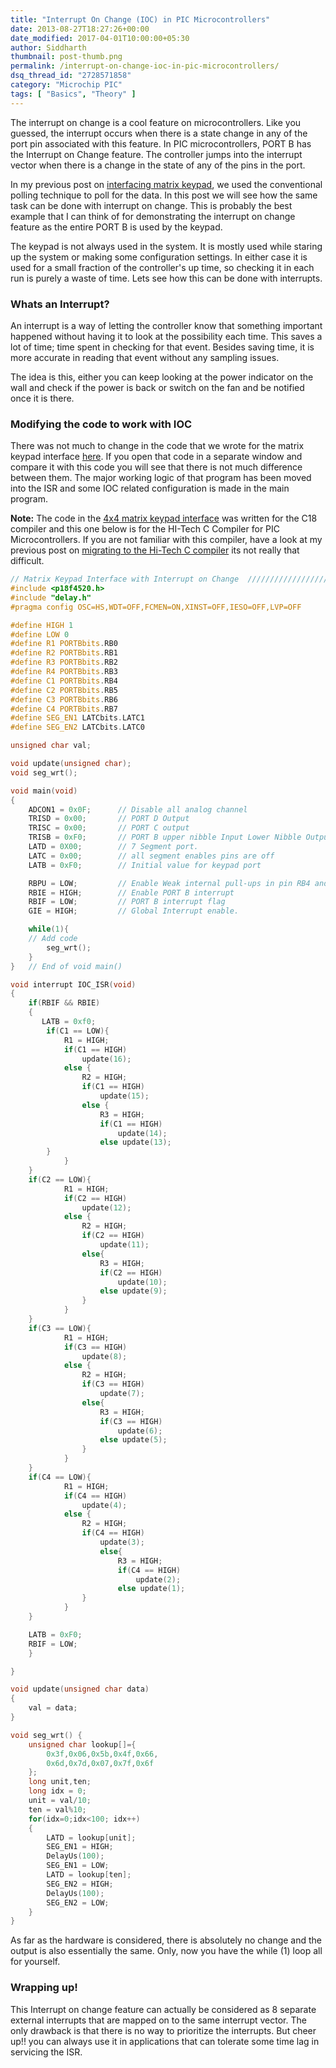 ```yaml
---
title: "Interrupt On Change (IOC) in PIC Microcontrollers"
date: 2013-08-27T18:27:26+00:00
date_modified: 2017-04-01T10:00:00+05:30
author: Siddharth
thumbnail: post-thumb.png
permalink: /interrupt-on-change-ioc-in-pic-microcontrollers/
dsq_thread_id: "2728571858"
category: "Microchip PIC"
tags: [ "Basics", "Theory" ]
---
```


The interrupt on change is a cool feature on microcontrollers. Like you guessed, the interrupt occurs when there is a state change in any of the port pin associated with this feature. In PIC microcontrollers, PORT B  has the Interrupt on Change feature. The controller jumps into the interrupt vector when there is a change in the state of any of the pins in the port.

In my previous post on [interfacing matrix keypad](/interface-4x4-matrix-keypad-with-microcontroller/), we used the conventional polling technique to poll for the data. In this post we will see how the same task can be done with interrupt on change. This is probably the best example that I can think of for demonstrating the interrupt on change feature as the entire PORT B is used by the keypad.

The keypad is not always used in the system. It is mostly used while staring up the system or making some configuration settings. In either case it is used for a small fraction of the controller's up time, so checking it in each run is purely a waste of time. Lets see how this can be done with interrupts.

### Whats an Interrupt?

An interrupt is a way of letting the controller know that something important happened without having it to look at the possibility each time. This saves a lot of time; time spent in checking for that event. Besides saving time, it is more accurate in reading that event without any sampling issues.

The idea is this, either you can keep looking at the power indicator on the wall and check if the power is back or switch on the fan and be notified once it is there.

### Modifying the code to work with IOC

There was not much to change in the code that we wrote for the matrix keypad interface [here](/interface-4x4-matrix-keypad-with-microcontroller/). If you open that code in a separate window and compare it with this code you will see that there is not much difference between them. The major working logic of that program has been moved into the ISR and some IOC related configuration is made in the main program.

**Note:** The code in the [4x4 matrix keypad interface](/interface-4x4-matrix-keypad-with-microcontroller/) was written for the C18 compiler and this one below is for the HI-Tech C Compiler for PIC Microcontrollers. If you are not familiar with this compiler, have a look at my previous post on [migrating to the Hi-Tech C compiler](/migrating-to-hi-tech-c-compiler-from-the-microchip-c18-compiler/) its not really that difficult.

```c
// Matrix Keypad Interface with Interrupt on Change  /////////////////////////
#include <p18f4520.h>
#include "delay.h"
#pragma config OSC=HS,WDT=OFF,FCMEN=ON,XINST=OFF,IESO=OFF,LVP=OFF

#define HIGH 1
#define LOW 0
#define R1 PORTBbits.RB0
#define R2 PORTBbits.RB1
#define R3 PORTBbits.RB2
#define R4 PORTBbits.RB3
#define C1 PORTBbits.RB4
#define C2 PORTBbits.RB5
#define C3 PORTBbits.RB6
#define C4 PORTBbits.RB7
#define SEG_EN1 LATCbits.LATC1
#define SEG_EN2 LATCbits.LATC0

unsigned char val;

void update(unsigned char);
void seg_wrt();

void main(void)
{
    ADCON1 = 0x0F;      // Disable all analog channel
    TRISD = 0x00;       // PORT D Output
    TRISC = 0x00;       // PORT C output
    TRISB = 0xF0;       // PORT B upper nibble Input Lower Nibble Output
    LATD = 0X00;        // 7 Segment port.
    LATC = 0x00;        // all segment enables pins are off
    LATB = 0xF0;        // Initial value for keypad port

    RBPU = LOW;         // Enable Weak internal pull-ups in pin RB4 and RB5
    RBIE = HIGH;        // Enable PORT B interrupt
    RBIF = LOW;         // PORT B interrupt flag
    GIE = HIGH;         // Global Interrupt enable.

    while(1){
	// Add code
        seg_wrt();
    }
}	// End of void main()

void interrupt IOC_ISR(void)
{
    if(RBIF && RBIE)
    {
	   LATB = 0xf0;
        if(C1 == LOW){
            R1 = HIGH;
            if(C1 == HIGH)
                update(16);
            else {
                R2 = HIGH;
                if(C1 == HIGH)
                    update(15);
                else {
                    R3 = HIGH;
                    if(C1 == HIGH)
                        update(14);
                    else update(13);
		}
            }
	}
	if(C2 == LOW){
            R1 = HIGH;
            if(C2 == HIGH)
            	update(12);
            else {
            	R2 = HIGH;
            	if(C2 == HIGH)
                    update(11);
                else{
                    R3 = HIGH;
                    if(C2 == HIGH)
                        update(10);
                    else update(9);
            	}
            }
	}
	if(C3 == LOW){
            R1 = HIGH;
            if(C3 == HIGH)
            	update(8);
            else {
            	R2 = HIGH;
            	if(C3 == HIGH)
                    update(7);
              	else{
                    R3 = HIGH;
                    if(C3 == HIGH)
                        update(6);
                    else update(5);
            	}
            }
	}
	if(C4 == LOW){
            R1 = HIGH;
            if(C4 == HIGH)
            	update(4);
            else {
            	R2 = HIGH;
            	if(C4 == HIGH)
                    update(3);
                    else{
                    	R3 = HIGH;
                    	if(C4 == HIGH)
                            update(2);
                        else update(1);
            	}
            }
	}

	LATB = 0xF0;
	RBIF = LOW;
    }

}

void update(unsigned char data)
{
    val = data;
}

void seg_wrt() {
    unsigned char lookup[]={
        0x3f,0x06,0x5b,0x4f,0x66,
        0x6d,0x7d,0x07,0x7f,0x6f
    };
    long unit,ten;
    long idx = 0;
    unit = val/10;
    ten = val%10;
    for(idx=0;idx<100; idx++)
    {
    	LATD = lookup[unit];
    	SEG_EN1 = HIGH;
    	DelayUs(100);
    	SEG_EN1 = LOW;
    	LATD = lookup[ten];
    	SEG_EN2 = HIGH;
    	DelayUs(100);
    	SEG_EN2 = LOW;
    }
}
```

As far as the hardware is considered, there is absolutely no change and the output is also essentially the same. Only, now you have the while (1) loop all for yourself.

### Wrapping up!

This Interrupt on change feature can actually be considered as 8 separate external interrupts that are mapped on to the same interrupt vector. The only drawback is that there is no way to prioritize the interrupts. But cheer up!! you can always use it in applications that can tolerate some time lag in servicing the ISR.
